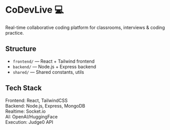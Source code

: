 # CoDevLive 💻
Real-time collaborative coding platform for classrooms, interviews & coding practice.

## Structure
- `frontend/` — React + Tailwind frontend
- `backend/` — Node.js + Express backend
- `shared/` — Shared constants, utils

## Tech Stack
Frontend: React, TailwindCSS  
Backend: Node.js, Express, MongoDB  
Realtime: Socket.io  
AI: OpenAI/HuggingFace  
Execution: Judge0 API
